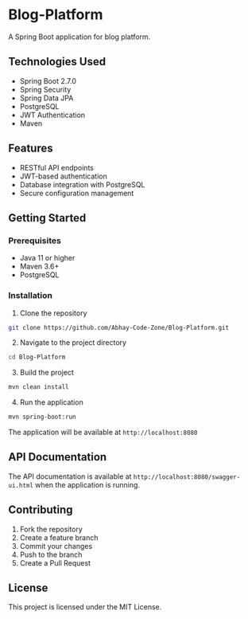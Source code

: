 # Blog-Platform

A Spring Boot application for blog platform.

## Technologies Used

- Spring Boot 2.7.0
- Spring Security
- Spring Data JPA
- PostgreSQL
- JWT Authentication
- Maven

## Features

- RESTful API endpoints
- JWT-based authentication
- Database integration with PostgreSQL
- Secure configuration management

## Getting Started

### Prerequisites

- Java 11 or higher
- Maven 3.6+
- PostgreSQL

### Installation

1. Clone the repository
```bash
git clone https://github.com/Abhay-Code-Zone/Blog-Platform.git
```

2. Navigate to the project directory
```bash
cd Blog-Platform
```

3. Build the project
```bash
mvn clean install
```

4. Run the application
```bash
mvn spring-boot:run
```

The application will be available at `http://localhost:8080`

## API Documentation

The API documentation is available at `http://localhost:8080/swagger-ui.html` when the application is running.

## Contributing

1. Fork the repository
2. Create a feature branch
3. Commit your changes
4. Push to the branch
5. Create a Pull Request

## License

This project is licensed under the MIT License.
<!-- Update 1 -->

<!-- Update 2 -->

<!-- Update 4 -->

<!-- Update 8 -->

<!-- Update 11 -->

<!-- Update 13 -->

<!-- Update 16 -->

<!-- Update 17 -->

<!-- Update 19 -->

<!-- Update 22 -->

<!-- Update 23 -->

<!-- Update 26 -->

<!-- Update 29 -->

<!-- Update 31 -->

<!-- Update 32 -->

<!-- Update 34 -->

<!-- Update 37 -->

<!-- Update 38 -->

<!-- Update 41 -->

<!-- Update 43 -->

<!-- Update 44 -->

<!-- Update 46 -->

<!-- Update 47 -->

<!-- Update 52 -->

<!-- Update 53 -->

<!-- Update 58 -->

<!-- Update 59 -->

<!-- Update 61 -->

<!-- Update 62 -->

<!-- Update 64 -->

<!-- Update 67 -->

<!-- Update 68 -->

<!-- Update 71 -->

<!-- Update 73 -->

<!-- Update 74 -->

<!-- Update 76 -->

<!-- Update 79 -->

<!-- Update 82 -->

<!-- Update 83 -->

<!-- Update 86 -->

<!-- Update 88 -->

<!-- Update 89 -->

<!-- Update 92 -->

<!-- Update 94 -->

<!-- Update 97 -->

<!-- Update 101 -->

<!-- Update 103 -->

<!-- Update 104 -->

<!-- Update 106 -->

<!-- Update 107 -->

<!-- Update 109 -->

<!-- Update 113 -->

<!-- Update 116 -->

<!-- Update 118 -->

<!-- Update 121 -->

<!-- Update 122 -->

<!-- Update 124 -->

<!-- Update 127 -->

<!-- Update 128 -->

<!-- Update 131 -->

<!-- Update 134 -->

<!-- Update 136 -->

<!-- Update 137 -->

<!-- Update 139 -->

<!-- Update 142 -->

<!-- Update 143 -->

<!-- Update 146 -->

<!-- Update 148 -->

<!-- Update 149 -->

<!-- Update 151 -->

<!-- Update 152 -->

<!-- Update 157 -->

<!-- Update 158 -->

<!-- Update 163 -->

<!-- Update 164 -->

<!-- Update 166 -->

<!-- Update 167 -->

<!-- Update 169 -->

<!-- Update 172 -->

<!-- Update 173 -->

<!-- Update 176 -->

<!-- Update 178 -->

<!-- Update 179 -->

<!-- Update 181 -->

<!-- Update 184 -->

<!-- Update 187 -->

<!-- Update 188 -->

<!-- Update 191 -->

<!-- Update 193 -->

<!-- Update 194 -->

<!-- Update 197 -->

<!-- Update 199 -->

<!-- Update 202 -->

<!-- Update 206 -->

<!-- Update 208 -->

<!-- Update 209 -->

<!-- Update 211 -->

<!-- Update 212 -->

<!-- Update 214 -->

<!-- Update 218 -->

<!-- Update 221 -->

<!-- Update 223 -->

<!-- Update 226 -->

<!-- Update 227 -->

<!-- Update 229 -->

<!-- Update 232 -->

<!-- Update 233 -->

<!-- Update 236 -->

<!-- Update 239 -->

<!-- Update 241 -->

<!-- Update 242 -->

<!-- Update 244 -->

<!-- Update 247 -->

<!-- Update 248 -->

<!-- Update 251 -->

<!-- Update 253 -->

<!-- Update 254 -->

<!-- Update 256 -->

<!-- Update 257 -->

<!-- Update 262 -->

<!-- Update 263 -->

<!-- Update 268 -->

<!-- Update 269 -->

<!-- Update 271 -->

<!-- Update 272 -->

<!-- Update 274 -->

<!-- Update 277 -->

<!-- Update 278 -->

<!-- Update 281 -->

<!-- Update 283 -->

<!-- Update 284 -->

<!-- Update 286 -->

<!-- Update 289 -->

<!-- Update 292 -->

<!-- Update 293 -->

<!-- Update 296 -->

<!-- Update 298 -->

<!-- Update 299 -->

<!-- Update 302 -->

<!-- Update 304 -->

<!-- Update 307 -->

<!-- Update 311 -->

<!-- Update 313 -->

<!-- Update 314 -->

<!-- Update 316 -->

<!-- Update 317 -->

<!-- Update 319 -->

<!-- Update 323 -->

<!-- Update 326 -->

<!-- Update 328 -->

<!-- Update 331 -->

<!-- Update 332 -->

<!-- Update 334 -->

<!-- Update 337 -->

<!-- Update 338 -->

<!-- Update 341 -->

<!-- Update 344 -->

<!-- Update 346 -->

<!-- Update 347 -->

<!-- Update 349 -->

<!-- Update 352 -->

<!-- Update 353 -->

<!-- Update 356 -->

<!-- Update 358 -->

<!-- Update 359 -->

<!-- Update 361 -->

<!-- Update 362 -->

<!-- Update 367 -->

<!-- Update 368 -->

<!-- Update 373 -->

<!-- Update 374 -->

<!-- Update 376 -->

<!-- Update 377 -->

<!-- Update 379 -->

<!-- Update 382 -->

<!-- Update 383 -->

<!-- Update 386 -->

<!-- Update 388 -->

<!-- Update 389 -->

<!-- Update 391 -->

<!-- Update 394 -->

<!-- Update 397 -->

<!-- Update 398 -->

<!-- Update 401 -->

<!-- Update 403 -->

<!-- Update 404 -->

<!-- Update 407 -->

<!-- Update 409 -->

<!-- Update 412 -->

<!-- Update 416 -->

<!-- Update 418 -->

<!-- Update 419 -->

<!-- Update 421 -->

<!-- Update 422 -->

<!-- Update 424 -->

<!-- Update 428 -->

<!-- Update 431 -->

<!-- Update 433 -->

<!-- Update 436 -->

<!-- Update 437 -->

<!-- Update 439 -->

<!-- Update 442 -->

<!-- Update 443 -->

<!-- Update 446 -->

<!-- Update 449 -->

<!-- Update 451 -->

<!-- Update 452 -->

<!-- Update 454 -->

<!-- Update 457 -->

<!-- Update 458 -->

<!-- Update 461 -->

<!-- Update 463 -->

<!-- Update 464 -->

<!-- Update 466 -->

<!-- Update 467 -->

<!-- Update 472 -->

<!-- Update 473 -->

<!-- Update 478 -->

<!-- Update 479 -->

<!-- Update 481 -->

<!-- Update 482 -->

<!-- Update 484 -->

<!-- Update 487 -->

<!-- Update 488 -->

<!-- Update 491 -->

<!-- Update 493 -->

<!-- Update 494 -->

<!-- Update 496 -->

<!-- Update 499 -->

<!-- Update 502 -->

<!-- Update 503 -->

<!-- Update 506 -->

<!-- Update 508 -->

<!-- Update 509 -->

<!-- Update 512 -->

<!-- Update 514 -->

<!-- Update 517 -->

<!-- Update 521 -->

<!-- Update 523 -->

<!-- Update 524 -->

<!-- Update 526 -->

<!-- Update 527 -->

<!-- Update 529 -->

<!-- Update 533 -->

<!-- Update 536 -->

<!-- Update 538 -->

<!-- Update 541 -->

<!-- Update 542 -->

<!-- Update 544 -->

<!-- Update 547 -->

<!-- Update 548 -->

<!-- Update 551 -->

<!-- Update 554 -->

<!-- Update 556 -->

<!-- Update 557 -->

<!-- Update 559 -->

<!-- Update 562 -->

<!-- Update 563 -->

<!-- Update 566 -->

<!-- Update 568 -->

<!-- Update 569 -->

<!-- Update 571 -->

<!-- Update 572 -->

<!-- Update 577 -->

<!-- Update 578 -->

<!-- Update 583 -->

<!-- Update 584 -->

<!-- Update 586 -->

<!-- Update 587 -->

<!-- Update 589 -->

<!-- Update 592 -->

<!-- Update 593 -->

<!-- Update 596 -->

<!-- Update 598 -->

<!-- Update 599 -->

<!-- Update 601 -->

<!-- Update 604 -->

<!-- Update 607 -->

<!-- Update 608 -->

<!-- Update 611 -->

<!-- Update 613 -->

<!-- Update 614 -->

<!-- Update 617 -->

<!-- Update 619 -->

<!-- Update 622 -->

<!-- Update 626 -->

<!-- Update 628 -->

<!-- Update 629 -->

<!-- Update 631 -->

<!-- Update 632 -->

<!-- Update 634 -->

<!-- Update 638 -->

<!-- Update 641 -->

<!-- Update 643 -->

<!-- Update 646 -->

<!-- Update 647 -->

<!-- Update 649 -->

<!-- Update 652 -->

<!-- Update 653 -->

<!-- Update 656 -->

<!-- Update 659 -->

<!-- Update 661 -->

<!-- Update 662 -->

<!-- Update 664 -->

<!-- Update 667 -->

<!-- Update 668 -->

<!-- Update 671 -->

<!-- Update 673 -->

<!-- Update 674 -->

<!-- Update 676 -->

<!-- Update 677 -->

<!-- Update 682 -->

<!-- Update 683 -->

<!-- Update 688 -->

<!-- Update 689 -->

<!-- Update 691 -->

<!-- Update 692 -->

<!-- Update 694 -->

<!-- Update 697 -->

<!-- Update 698 -->

<!-- Update 701 -->

<!-- Update 703 -->

<!-- Update 704 -->

<!-- Update 706 -->

<!-- Update 709 -->

<!-- Update 712 -->

<!-- Update 713 -->

<!-- Update 716 -->

<!-- Update 718 -->

<!-- Update 719 -->

<!-- Update 722 -->

<!-- Update 724 -->

<!-- Update 727 -->

<!-- Update 731 -->

<!-- Update 733 -->

<!-- Update 734 -->

<!-- Update 736 -->

<!-- Update 737 -->

<!-- Update 739 -->

<!-- Update 743 -->

<!-- Update 746 -->

<!-- Update 748 -->

<!-- Update 751 -->

<!-- Update 752 -->

<!-- Update 754 -->

<!-- Update 757 -->

<!-- Update 758 -->

<!-- Update 761 -->

<!-- Update 764 -->

<!-- Update 766 -->

<!-- Update 767 -->

<!-- Update 769 -->

<!-- Update 772 -->

<!-- Update 773 -->

<!-- Update 776 -->

<!-- Update 778 -->

<!-- Update 779 -->

<!-- Update 781 -->

<!-- Update 782 -->

<!-- Update 787 -->

<!-- Update 788 -->

<!-- Update 793 -->

<!-- Update 794 -->

<!-- Update 796 -->

<!-- Update 797 -->

<!-- Update 799 -->

<!-- Update 802 -->

<!-- Update 803 -->

<!-- Update 806 -->

<!-- Update 808 -->

<!-- Update 809 -->

<!-- Update 811 -->

<!-- Update 814 -->

<!-- Update 817 -->

<!-- Update 818 -->

<!-- Update 821 -->

<!-- Update 823 -->

<!-- Update 824 -->

<!-- Update 827 -->

<!-- Update 829 -->

<!-- Update 832 -->

<!-- Update 836 -->

<!-- Update 838 -->

<!-- Update 839 -->

<!-- Update 841 -->

<!-- Update 842 -->

<!-- Update 844 -->

<!-- Update 848 -->

<!-- Update 851 -->

<!-- Update 853 -->

<!-- Update 856 -->

<!-- Update 857 -->

<!-- Update 859 -->

<!-- Update 862 -->

<!-- Update 863 -->

<!-- Update 866 -->

<!-- Update 869 -->

<!-- Update 871 -->

<!-- Update 872 -->

<!-- Update 874 -->

<!-- Update 877 -->

<!-- Update 878 -->

<!-- Update 881 -->

<!-- Update 883 -->

<!-- Update 884 -->

<!-- Update 886 -->

<!-- Update 887 -->

<!-- Update 892 -->

<!-- Update 893 -->

<!-- Update 898 -->

<!-- Update 899 -->

<!-- Update 901 -->

<!-- Update 902 -->

<!-- Update 904 -->

<!-- Update 907 -->

<!-- Update 908 -->

<!-- Update 911 -->

<!-- Update 913 -->

<!-- Update 914 -->

<!-- Update 916 -->

<!-- Update 919 -->

<!-- Update 922 -->

<!-- Update 923 -->

<!-- Update 926 -->

<!-- Update 928 -->

<!-- Update 929 -->

<!-- Update 932 -->

<!-- Update 934 -->

<!-- Update 937 -->

<!-- Update 941 -->

<!-- Update 943 -->

<!-- Update 944 -->

<!-- Update 946 -->

<!-- Update 947 -->

<!-- Update 949 -->

<!-- Update 953 -->

<!-- Update 956 -->

<!-- Update 958 -->

<!-- Update 961 -->

<!-- Update 962 -->

<!-- Update 964 -->

<!-- Update 967 -->

<!-- Update 968 -->

<!-- Update 971 -->

<!-- Update 974 -->

<!-- Update 976 -->

<!-- Update 977 -->

<!-- Update 979 -->

<!-- Update 982 -->

<!-- Update 983 -->

<!-- Update 986 -->

<!-- Update 988 -->

<!-- Update 989 -->

<!-- Update 991 -->

<!-- Update 992 -->

<!-- Update 997 -->

<!-- Update 998 -->

<!-- Update 1003 -->

<!-- Update 1004 -->

<!-- Update 1006 -->

<!-- Update 1007 -->

<!-- Update 1009 -->

<!-- Update 1012 -->

<!-- Update 1013 -->

<!-- Update 1016 -->

<!-- Update 1018 -->

<!-- Update 1019 -->

<!-- Update 1021 -->

<!-- Update 1024 -->

<!-- Update 1027 -->

<!-- Update 1028 -->

<!-- Update 1031 -->

<!-- Update 1033 -->

<!-- Update 1034 -->

<!-- Update 1037 -->

<!-- Update 1039 -->

<!-- Update 1042 -->

<!-- Update 1046 -->

<!-- Update 1048 -->

<!-- Update 1049 -->

<!-- Update 1051 -->

<!-- Update 1052 -->

<!-- Update 1054 -->

<!-- Update 1058 -->

<!-- Update 1061 -->

<!-- Update 1063 -->

<!-- Update 1066 -->

<!-- Update 1067 -->

<!-- Update 1069 -->

<!-- Update 1072 -->

<!-- Update 1073 -->

<!-- Update 1076 -->

<!-- Update 1079 -->

<!-- Update 1081 -->

<!-- Update 1082 -->

<!-- Update 1084 -->

<!-- Update 1087 -->

<!-- Update 1088 -->

<!-- Update 1091 -->

<!-- Update 1093 -->

<!-- Update 1094 -->

<!-- Update 1096 -->

<!-- Update 1097 -->

<!-- Update 1102 -->

<!-- Update 1103 -->

<!-- Update 1108 -->

<!-- Update 1109 -->

<!-- Update 1111 -->

<!-- Update 1112 -->

<!-- Update 1114 -->

<!-- Update 1117 -->

<!-- Update 1118 -->

<!-- Update 1121 -->

<!-- Update 1123 -->

<!-- Update 1124 -->

<!-- Update 1126 -->

<!-- Update 1129 -->

<!-- Update 1132 -->

<!-- Update 1133 -->

<!-- Update 1136 -->

<!-- Update 1138 -->

<!-- Update 1139 -->

<!-- Update 1142 -->

<!-- Update 1144 -->

<!-- Update 1147 -->

<!-- Update 1151 -->

<!-- Update 1153 -->

<!-- Update 1154 -->

<!-- Update 1156 -->

<!-- Update 1157 -->

<!-- Update 1159 -->

<!-- Update 1163 -->

<!-- Update 1166 -->

<!-- Update 1168 -->

<!-- Update 1171 -->

<!-- Update 1172 -->

<!-- Update 1174 -->

<!-- Update 1177 -->

<!-- Update 1178 -->

<!-- Update 1181 -->

<!-- Update 1184 -->

<!-- Update 1186 -->

<!-- Update 1187 -->

<!-- Update 1189 -->

<!-- Update 1192 -->

<!-- Update 1193 -->

<!-- Update 1196 -->

<!-- Update 1198 -->

<!-- Update 1199 -->

<!-- Update 1201 -->

<!-- Update 1202 -->

<!-- Update 1207 -->

<!-- Update 1208 -->

<!-- Update 1213 -->

<!-- Update 1214 -->

<!-- Update 1216 -->

<!-- Update 1217 -->

<!-- Update 1219 -->

<!-- Update 1222 -->

<!-- Update 1223 -->

<!-- Update 1226 -->

<!-- Update 1228 -->

<!-- Update 1229 -->

<!-- Update 1231 -->

<!-- Update 1234 -->

<!-- Update 1237 -->

<!-- Update 1238 -->

<!-- Update 1241 -->

<!-- Update 1243 -->

<!-- Update 1244 -->

<!-- Update 1247 -->

<!-- Update 1249 -->

<!-- Update 1252 -->

<!-- Update 1256 -->

<!-- Update 1258 -->

<!-- Update 1259 -->

<!-- Update 1261 -->

<!-- Update 1262 -->

<!-- Update 1264 -->

<!-- Update 1268 -->

<!-- Update 1271 -->

<!-- Update 1273 -->

<!-- Update 1276 -->

<!-- Update 1277 -->

<!-- Update 1279 -->

<!-- Update 1282 -->

<!-- Update 1283 -->

<!-- Update 1286 -->

<!-- Update 1289 -->

<!-- Update 1291 -->

<!-- Update 1292 -->

<!-- Update 1294 -->

<!-- Update 1297 -->

<!-- Update 1298 -->

<!-- Update 1301 -->

<!-- Update 1303 -->

<!-- Update 1304 -->

<!-- Update 1306 -->

<!-- Update 1307 -->

<!-- Update 1312 -->

<!-- Update 1313 -->

<!-- Update 1318 -->

<!-- Update 1319 -->

<!-- Update 1321 -->

<!-- Update 1322 -->

<!-- Update 1324 -->

<!-- Update 1327 -->

<!-- Update 1328 -->

<!-- Update 1331 -->

<!-- Update 1333 -->

<!-- Update 1334 -->

<!-- Update 1336 -->

<!-- Update 1339 -->

<!-- Update 1342 -->

<!-- Update 1343 -->

<!-- Update 1346 -->

<!-- Update 1348 -->

<!-- Update 1349 -->

<!-- Update 1352 -->

<!-- Update 1354 -->

<!-- Update 1357 -->

<!-- Update 1361 -->

<!-- Update 1363 -->

<!-- Update 1364 -->

<!-- Update 1366 -->

<!-- Update 1367 -->

<!-- Update 1369 -->

<!-- Update 1373 -->

<!-- Update 1376 -->

<!-- Update 1378 -->

<!-- Update 1381 -->

<!-- Update 1382 -->

<!-- Update 1384 -->

<!-- Update 1387 -->

<!-- Update 1388 -->

<!-- Update 1391 -->

<!-- Update 1394 -->

<!-- Update 1396 -->

<!-- Update 1397 -->

<!-- Update 1399 -->

<!-- Update 1402 -->

<!-- Update 1403 -->

<!-- Update 1406 -->

<!-- Update 1408 -->

<!-- Update 1409 -->

<!-- Update 1411 -->

<!-- Update 1412 -->

<!-- Update 1417 -->

<!-- Update 1418 -->

<!-- Update 1423 -->

<!-- Update 1424 -->

<!-- Update 1426 -->

<!-- Update 1427 -->

<!-- Update 1429 -->

<!-- Update 1432 -->

<!-- Update 1433 -->

<!-- Update 1436 -->

<!-- Update 1438 -->

<!-- Update 1439 -->

<!-- Update 1441 -->

<!-- Update 1444 -->

<!-- Update 1447 -->

<!-- Update 1448 -->

<!-- Update 1451 -->

<!-- Update 1453 -->

<!-- Update 1454 -->

<!-- Update 1457 -->

<!-- Update 1459 -->

<!-- Update 1462 -->

<!-- Update 1466 -->

<!-- Update 1468 -->

<!-- Update 1469 -->

<!-- Update 1471 -->

<!-- Update 1472 -->

<!-- Update 1474 -->

<!-- Update 1478 -->

<!-- Update 1481 -->

<!-- Update 1483 -->

<!-- Update 1486 -->

<!-- Update 1487 -->

<!-- Update 1489 -->

<!-- Update 1492 -->

<!-- Update 1493 -->

<!-- Update 1496 -->

<!-- Update 1499 -->

<!-- Update 1501 -->

<!-- Update 1502 -->

<!-- Update 1504 -->

<!-- Update 1507 -->

<!-- Update 1508 -->

<!-- Update 1511 -->

<!-- Update 1513 -->

<!-- Update 1514 -->

<!-- Update 1516 -->

<!-- Update 1517 -->

<!-- Update 1522 -->

<!-- Update 1523 -->

<!-- Update 1528 -->

<!-- Update 1529 -->

<!-- Update 1531 -->

<!-- Update 1532 -->

<!-- Update 1534 -->

<!-- Update 1537 -->

<!-- Update 1538 -->

<!-- Update 1541 -->

<!-- Update 1543 -->

<!-- Update 1544 -->

<!-- Update 1546 -->

<!-- Update 1549 -->

<!-- Update 1552 -->

<!-- Update 1553 -->

<!-- Update 1556 -->

<!-- Update 1558 -->

<!-- Update 1559 -->

<!-- Update 1562 -->

<!-- Update 1564 -->

<!-- Update 1567 -->

<!-- Update 1571 -->

<!-- Update 1573 -->

<!-- Update 1574 -->

<!-- Update 1576 -->

<!-- Update 1577 -->

<!-- Update 1579 -->

<!-- Update 1583 -->

<!-- Update 1586 -->

<!-- Update 1588 -->

<!-- Update 1591 -->

<!-- Update 1592 -->

<!-- Update 1594 -->

<!-- Update 1597 -->

<!-- Update 1598 -->

<!-- Update 1601 -->

<!-- Update 1604 -->

<!-- Update 1606 -->

<!-- Update 1607 -->

<!-- Update 1609 -->

<!-- Update 1612 -->

<!-- Update 1613 -->

<!-- Update 1616 -->

<!-- Update 1618 -->

<!-- Update 1619 -->

<!-- Update 1621 -->

<!-- Update 1622 -->

<!-- Update 1627 -->

<!-- Update 1628 -->

<!-- Update 1633 -->

<!-- Update 1634 -->

<!-- Update 1636 -->

<!-- Update 1637 -->

<!-- Update 1639 -->

<!-- Update 1642 -->

<!-- Update 1643 -->

<!-- Update 1646 -->

<!-- Update 1648 -->

<!-- Update 1649 -->

<!-- Update 1651 -->

<!-- Update 1654 -->

<!-- Update 1657 -->

<!-- Update 1658 -->

<!-- Update 1661 -->

<!-- Update 1663 -->

<!-- Update 1664 -->

<!-- Update 1667 -->

<!-- Update 1669 -->

<!-- Update 1672 -->
